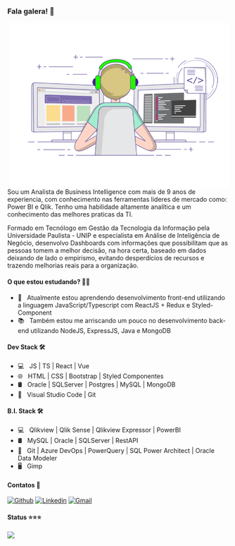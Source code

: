 ### Fala galera! 👋 

<img align="right" alt="GIF" src="https://raw.githubusercontent.com/devSouvik/devSouvik/master/gif3.gif" width="500"/>
Sou um Analista de Business Intelligence com mais de 9 anos de experiencia, com conhecimento nas ferramentas lideres de mercado como: Power BI e Qlik. Tenho uma habilidade altamente analítica e um conhecimento das melhores praticas da TI.

Formado em Tecnólogo em Gestão da Tecnologia da Informação pela Universidade Paulista - UNIP e especialista em Análise de Inteligência de Negócio, desenvolvo Dashboards com informações que possibilitam que as pessoas tomem a melhor decisão, na hora certa, baseado em dados deixando de lado o empirismo, evitando desperdícios de recursos e trazendo melhorias reais para a organização.

#### O que estou estudando? 👨‍🎓
- 🔭  &nbsp; Atualmente estou aprendendo desenvolvimento front-end utilizando a linguagem JavaScript/Typescript com ReactJS + Redux e Styled-Component
- 📚  &nbsp; Também estou me arriscando um pouco no desenvolvimento back-end utilizando NodeJS, ExpressJS, Java e MongoDB

#### Dev Stack 🛠 
- 💻 &nbsp; JS | TS | React | Vue  
- 🌐 &nbsp; HTML | CSS | Bootstrap | Styled Componentes 
- 🛢 &nbsp; Oracle | SQLServer | Postgres | MySQL | MongoDB
- 🔧 &nbsp; Visual Studio Code | Git

#### B.I. Stack 🛠 
- 💻 &nbsp; Qlikview | Qlik Sense | Qlikview Expressor | PowerBI 
- 🛢 &nbsp; MySQL | Oracle | SQLServer | RestAPI 
- 🔧 &nbsp; Git | Azure DevOps | PowerQuery | SQL Power Architect | Oracle Data Modeler
- 🖥 &nbsp; Gimp

#### Contatos 📝
[![Github](https://img.shields.io/badge/-Github-000?style=flat&logo=Github&logoColor=white)](https://github.com/joaosutel)
[![Linkedin](https://img.shields.io/badge/-LinkedIn-blue?style=flat&logo=Linkedin&logoColor=white)](https://www.linkedin.com/in/jsutel/)
[![Gmail](https://img.shields.io/badge/-Gmail-c14438?style=flat&logo=Gmail&logoColor=white)](mailto:joao.sutel@gmail.com)

#### Status ⭐⭐⭐
[<img align="left" width="400" src="https://github-readme-stats.vercel.app/api?username=joaosutel&show_icons=true"/>](https://github.com/joaosutel/)
